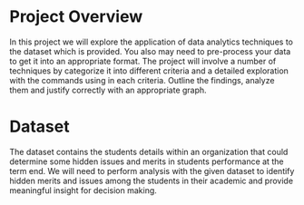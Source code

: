 # Project Overview
In this project we will explore the application of data analytics techniques to the dataset which is provided. You also may need to pre-process your data to get it into an appropriate format. The project will involve a number of techniques by categorize it into different criteria and a detailed exploration with the commands using in each criteria. Outline the findings, analyze them and justify correctly with an appropriate graph. 

# Dataset
The dataset contains the students details within an organization that could determine some hidden issues and merits in students performance at the term end. We will need to perform analysis with the given dataset to identify hidden merits and issues among the students in their academic and provide meaningful insight for decision making.
